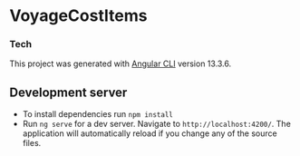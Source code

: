 # VoyageCostItems

### Tech

This project was generated with [Angular CLI](https://github.com/angular/angular-cli) version 13.3.6.

## Development server

* To install dependencies run `npm install`
* Run `ng serve` for a dev server. Navigate to `http://localhost:4200/`. The application will automatically reload if you change any of the source files.
